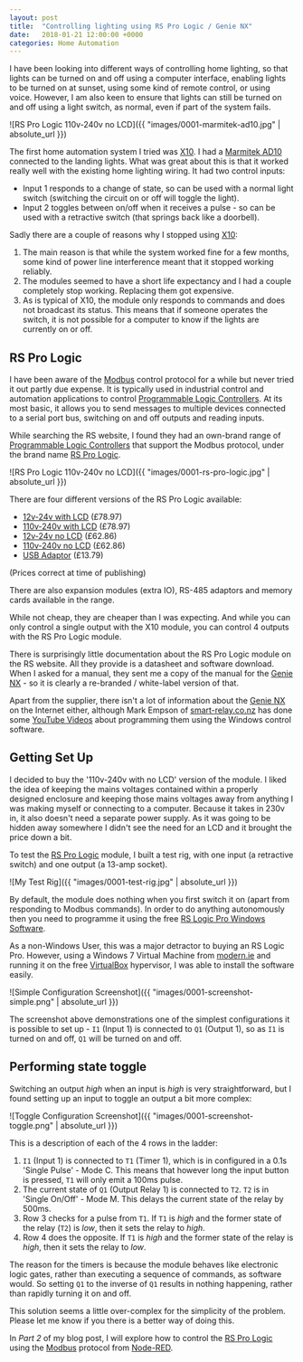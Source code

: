 ```yaml
---
layout: post
title:  "Controlling lighting using RS Pro Logic / Genie NX"
date:   2018-01-21 12:00:00 +0000
categories: Home Automation
---
```


I have been looking into different ways of controlling home lighting, so that
lights can be turned on and off using a computer interface, enabling lights to
be turned on at sunset, using some kind of remote control, or using voice. 
However, I am also keen to ensure that lights can still be turned on and off 
using a light switch, as normal, even if part of the system fails.

![RS Pro Logic 110v-240v no LCD]({{ "images/0001-marmitek-ad10.jpg" | absolute_url }})

The first home automation system I tried was [X10].  I had a [Marmitek AD10]
connected to the landing lights. What was great about this is that it worked 
really well with the existing home lighting wiring. It had two 
control inputs:

- Input 1 responds to a change of state, so can be used with a normal light
  switch (switching the circuit on or off will toggle the light).
- Input 2 toggles between on/off when it receives a pulse - so can be used
  with a retractive switch (that springs back like a doorbell).

Sadly there are a couple of reasons why I stopped using [X10]:
1. The main reason is that while the system worked fine for a few months, some
   kind of power line interference meant that it stopped working reliably.
2. The modules seemed to have a short life expectancy and I had a couple
   completely stop working. Replacing them got expensive.
3. As is typical of X10, the module only responds to commands and does not
   broadcast its status. This means that if someone operates the switch, it is
   not possible for a computer to know if the lights are currently on or off.


RS Pro Logic
------------

I have been aware of the [Modbus] control protocol for a while but never tried
it out partly due expense. It is typically used in industrial control and
automation applications to control [Programmable Logic Controllers].
At its most basic, it allows you to send messages to multiple devices connected
to a serial port bus, switching on and off outputs and reading inputs.

While searching the RS website, I found they had an own-brand range of
[Programmable Logic Controllers] that support the Modbus protocol, under the 
brand name [RS Pro Logic].

![RS Pro Logic 110v-240v no LCD]({{ "images/0001-rs-pro-logic.jpg" | absolute_url }})

There are four different versions of the RS Pro Logic available:

* [12v-24v with LCD](https://uk.rs-online.com/web/p/logic-modules/9176370/) (£78.97)
* [110v-240v with LCD](https://uk.rs-online.com/web/p/logic-modules/9176370/) (£78.97)
* [12v-24v no LCD](https://uk.rs-online.com/web/p/logic-modules/9176377/) (£62.86)
* [110v-240v no LCD](https://uk.rs-online.com/web/p/logic-modules/9176373/) (£62.86)
* [USB Adaptor](https://uk.rs-online.com/web/p/plc-accessories/9176395/) (£13.79)

(Prices correct at time of publishing)

There are also expansion modules (extra IO), RS-485 adaptors and memory cards
available in the range.

While not cheap, they are cheaper than I was expecting. And while you can only
control a single output with the X10 module, you can control 4 outputs with the
RS Pro Logic module.

There is surprisingly little documentation about the RS Pro Logic module on the
RS website. All they provide is a datasheet and software download. When I asked
for a manual, they sent me a copy of the manual for the [Genie NX] - so it is
clearly a re-branded / white-label version of that.

Apart from the supplier, there isn't a lot of information about the [Genie
NX] on the Internet either, although Mark Empson of [smart-relay.co.nz](http://www.smart-relay.co.nz)
has done some [YouTube Videos](http://www.smart-relay.co.nz/g-soft%20programming.php)
about programming them using the Windows control software.


Getting Set Up
--------------

I decided to buy the '110v-240v with no LCD' version of the module. I liked the
idea of keeping the mains voltages contained within a properly designed 
enclosure and keeping those mains voltages away from anything I was making 
myself or connecting to a computer. Because it takes in 230v in, it also doesn't 
need a separate power supply. As it was going to be hidden away somewhere
I didn't see the need for an LCD and it brought the price down a bit.

To test the [RS Pro Logic] module, I built a test rig, with one input 
(a retractive switch) and one output (a 13-amp socket).

![My Test Rig]({{ "images/0001-test-rig.jpg" | absolute_url }})

By default, the module does nothing when you first switch it on (apart from 
responding to Modbus commands). In order to do anything autonomously then you 
need to programme it using the free [RS Logic Pro Windows Software]. 

As a non-Windows User, this was a major detractor to buying an RS Logic Pro.
However, using a Windows 7 Virtual Machine from [modern.ie] and running it on 
the free [VirtualBox] hypervisor, I was able to install the software easily.

![Simple Configuration Screenshot]({{ "images/0001-screenshot-simple.png" | absolute_url }})

The screenshot above demonstrations one of the simplest configurations it is
possible to set up - `I1` (Input 1) is connected to `Q1` (Output 1), so as
`I1` is turned on and off, `Q1` will be turned on and off.


Performing state toggle
-----------------------

Switching an output *high* when an input is *high* is very straightforward, but
I found setting up an input to toggle an output a bit more complex:

![Toggle Configuration Screenshot]({{ "images/0001-screenshot-toggle.png" | absolute_url }})

This is a description of each of the 4 rows in the ladder:

1. `I1` (Input 1) is connected to `T1` (Timer 1), which is in configured in a
   0.1s 'Single Pulse' - Mode C. This means that however long the input button 
   is pressed, `T1` will only emit a 100ms pulse.
2. The current state of `Q1` (Output Relay 1) is connected to `T2`. 
   `T2` is in 'Single On/Off' - Mode M. This delays the current state of the 
   relay by 500ms.
3. Row 3 checks for a pulse from `T1`. If `T1` is *high* and the former state
   of the relay (`T2`) is *low*, then it sets the relay to *high*.
4. Row 4 does the opposite. If `T1` is *high* and the former state of
   the relay is *high*, then it sets the relay to *low*.

The reason for the timers is because the module behaves like electronic 
logic gates, rather than executing a sequence of commands, as software would.
So setting `Q1` to the inverse of `Q1` results in nothing happening, rather 
than rapidly turning it on and off.

This solution seems a little over-complex for the simplicity of the problem.
Please let me know if you there is a better way of doing this.




In _Part 2_ of my blog post, I will explore how to control the [RS Pro Logic] 
using the [Modbus] protocol from [Node-RED].


[Genie NX]: http://gicindia.com/products/logic-controllers.html
[Marmitek AD10]: https://www.uk-automation.co.uk/marmitek-x10-din-rail-switch/
[Modbus]: https://en.wikipedia.org/wiki/Modbus
[modern.ie]: http://modern.ie/
[Node-RED]: https://nodered.org/
[Programmable Logic Controllers]: https://en.wikipedia.org/wiki/Programmable_logic_controller
[RS Logic Pro Windows Software]: http://download.designspark.info/RS_Logic_Module.zip
[RS Pro Logic]: https://uk.rs-online.com/web/generalDisplay.html?id=footer1/release/160712_rs_pro_logic_controllers_uk
[VirtualBox]: https://www.virtualbox.org/
[X10]: https://en.wikipedia.org/wiki/X10_(industry_standard)

